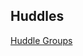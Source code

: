 ## Huddles

[Huddle Groups](https://docs.google.com/spreadsheets/d/e/2PACX-1vQ18RawtzKoaibAzP7TK5oYyTQ4Kn6V3Rw_2hnAyf30lZKeYjDKelEUPM54D-oo2MTa7g_bwNnL_RA4/pubhtml?gid=611483449&single=true)